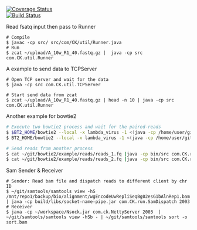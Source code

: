 [![Coverage Status](https://coveralls.io/repos/s4553711/socket-name-pipe/badge.svg)](https://coveralls.io/r/s4553711/socket-name-pipe)  
[![Build Status](https://travis-ci.org/s4553711/socket-name-pipe.svg?branch=master)](https://travis-ci.org/s4553711/socket-name-pipe) 

Read fsatq input then pass to Runner
```
# Compile
$ javac -cp src/ src/com/CK/util/Runner.java 
# Run
$ zcat ~/upload/A_10w_R1_40.fastq.gz |  java -cp src com.CK.util.Runner
```

A example to send data to TCPServer
```
# Open TCP server and wait for the data
$ java -cp src com.CK.util.TCPServer

# Start send data from zcat
$ zcat ~/upload/A_10w_R1_40.fastq.gz | head -n 10 | java -cp src com.CK.util.Runner
```

Another example for bowtie2
```bash
# Execute two bowtie2 process and wait for the paired-reads
$ $BT2_HOME/bowtie2 --local -x lambda_virus -1 <(java -cp /home/user/git/socket-name-pipe/socket-name-pipe/bin/src com.CK.util.TCPServer 45678) -2 <(java -cp /home/user/git/socket-name-pipe/socket-name-pipe/bin/src com.CK.util.TCPServer 45679) -S eg1.sam
$ BT2_HOME/bowtie2 --local -x lambda_virus -1 <(java -cp /home/user/git/socket-name-pipe/socket-name-pipe/bin/src com.CK.util.TCPServer 45680) -2 <(java -cp /home/user/git/socket-name-pipe/socket-name-pipe/bin/src com.CK.util.TCPServer 45681) -S eg2.sam

# Send reads from another process
$ cat ~/git/bowtie2/example/reads/reads_1.fq |java -cp bin/src com.CK.run.FastqRunner 45678 45680 ; echo 'stopSignal' | java -cp bin/src com.CK.util.Runner 45678 localhost; echo 'stopSignal' | java -cp bin/src com.CK.util.Runner 45680 localhost;
$ cat ~/git/bowtie2/example/reads/reads_2.fq |java -cp bin/src com.CK.run.FastqRunner 45679 45681 ; echo 'stopSignal' | java -cp bin/src com.CK.util.Runner 45679 localhost; echo 'stopSignal' | java -cp bin/src com.CK.util.Runner 45681 localhost;
```

Sam Sender & Receiver
```
# Sender: Read bam file and dispatch reads to different client by chr ID
$ ~/git/samtools/samtools view -hS /mnt/repo1/backup/bio/alignment/wgEncodeUwRepliSeqBg02esG1bAlnRep1.bam  | java -cp build/libs/socket-name-pipe.jar com.CK.run.SamDispatch 2003
# Receiver
$ java -cp ~/workspace/Nsock.jar com.ck.NettyServer 2003  | ~/git/samtools/samtools view -hSb - | ~/git/samtools/samtools sort -o sort.bam
```
